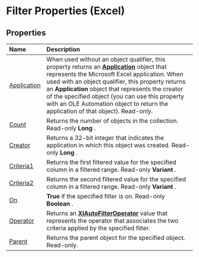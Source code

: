 
# Filter Properties (Excel)

## Properties



|**Name**|**Description**|
|:-----|:-----|
|[Application](92bb8fa0-ba2a-1dd5-c497-8e4a6d351365.md)|When used without an object qualifier, this property returns an  **[Application](19b73597-5cf9-4f56-8227-b5211f657f6f.md)** object that represents the Microsoft Excel application. When used with an object qualifier, this property returns an **Application** object that represents the creator of the specified object (you can use this property with an OLE Automation object to return the application of that object). Read-only.|
|[Count](873bd62a-85a1-32d5-92b9-6959499d57e9.md)|Returns the number of objects in the collection. Read-only  **Long** .|
|[Creator](648b0917-011b-ec4f-4a7a-7a56b070a8cd.md)|Returns a 32-bit integer that indicates the application in which this object was created. Read-only  **Long** .|
|[Criteria1](c1414fe3-92fd-e5cd-c60b-64e00cdf4973.md)|Returns the first filtered value for the specified column in a filtered range. Read-only  **Variant** .|
|[Criteria2](73bd97f8-8ee7-b2a0-8f9c-6a20e3e11d09.md)|Returns the second filtered value for the specified column in a filtered range. Read-only  **Variant** .|
|[On](3e325750-2fdc-631f-e116-90769958366c.md)| **True** if the specified filter is on. Read-only **Boolean** .|
|[Operator](98f56294-f36b-3766-5a4c-b416f2f85399.md)|Returns an  **[XlAutoFilterOperator](d6948582-2c47-08a7-a145-f30e3b64a6c5.md)** value that represents the operator that associates the two criteria applied by the specified filter.|
|[Parent](49838d47-55f8-6239-2fe3-735b1a97eb7e.md)|Returns the parent object for the specified object. Read-only.|
